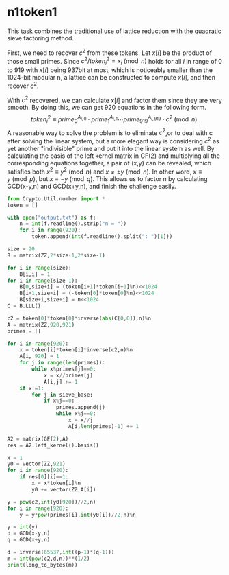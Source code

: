 # n1token1

This task combines the traditional use of lattice reduction with the quadratic sieve factoring method.

First, we need to recover $c^2$ from these tokens. Let $x[i]$ be the product of those small primes. Since $c^2 / token_{i}^2=x_{i} \pmod{n}$ holds for all $i$ in range of 0 to 919 with $x[i]$ being 937bit at most, which is noticeably smaller than the 1024-bit modular n, a lattice can be constructed to compute $x[i]$, and then recover $c^2$.

With $c^2$ recovered, we can calculate $x[i]$ and factor them since they are very smooth. By doing this, we can get 920 equations in the following form. 
$$
token_i^2 \equiv prime_0^{A_{i,0}} \cdot prime_1^{A_{i,1}} \cdots prime_{919}^{A_{i,919}}\cdot c^2 \pmod{n}.
$$
A reasonable way to solve the problem is to eliminate $c^2$,or to deal with c after solving the linear system, but a more elegant way is considering $c^2$ as yet another "indivisible" prime and put it into the linear system as well. By calculating the basis of the left kernel matrix in GF(2) and multiplying all the corresponding equations together, a pair of (x,y) can be revealed, which satisfies both $x^2\equiv y^2 \pmod{n}$ and $x\neq \pm y \pmod{n}$. In other word,  $x\equiv y \pmod{p}$, but $x \equiv -y \pmod{q}$. This allows us to factor n by calculating GCD(x-y,n) and GCD(x+y,n), and finish the challenge easily.

~~~python
from Crypto.Util.number import *
token = []

with open("output.txt") as f:
    n = int(f.readline().strip("n = "))
    for i in range(920):
        token.append(int(f.readline().split(": ")[1]))

size = 20
B = matrix(ZZ,2*size-1,2*size-1)

for i in range(size):
    B[i,i] = 1
for i in range(size-1):
    B[0,size+i] = (token[i+1]*token[i+1]%n)<<1024
    B[i+1,size+i] = (-token[0]*token[0]%n)<<1024
    B[size+i,size+i] = n<<1024
C = B.LLL()

c2 = token[0]*token[0]*inverse(abs(C[0,0]),n)%n
A = matrix(ZZ,920,921)
primes = []

for i in range(920):
    x = token[i]*token[i]*inverse(c2,n)%n
    A[i, 920] = 1
    for j in range(len(primes)):
        while x%primes[j]==0:
            x = x//primes[j]
            A[i,j] += 1
    if x!=1:
        for j in sieve_base:
            if x%j==0:
                primes.append(j)
                while x%j==0:
                    x = x//j
                    A[i,len(primes)-1] += 1

A2 = matrix(GF(2),A)
res = A2.left_kernel().basis()

x = 1
y0 = vector(ZZ,921)
for i in range(920):
    if res[0][i]==1:
        x = x*token[i]%n
        y0 += vector(ZZ,A[i])

y = pow(c2,int(y0[920])//2,n)
for i in range(920):
    y = y*pow(primes[i],int(y0[i])//2,n)%n

y = int(y)
p = GCD(x-y,n)
q = GCD(x+y,n)

d = inverse(65537,int((p-1)*(q-1)))
m = int(pow(c2,d,n))**(1/2)
print(long_to_bytes(m))
~~~

